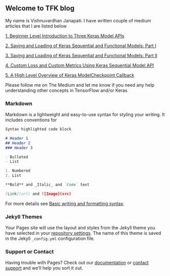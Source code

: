 ## Welcome to TFK blog

My name is Vishnuvardhan Janapati. I have written couple of medium articles that I are listed below

[1. Beginner Level Introduction to Three Keras Model APIs](https://medium.com/analytics-vidhya/beginner-level-introduction-to-three-keras-model-apis-24a45f7af3c9)

[2. Saving and Loading of Keras Sequential and Functional Models: Part I](https://medium.com/swlh/saving-and-loading-of-keras-sequential-and-functional-models-73ce704561f4)

[3. Saving and Loading of Keras Sequential and Functional Models: Part II](https://medium.com/swlh/saving-and-loading-of-keras-sequential-and-functional-models-b0092fff335)

[4. Custom Loss and Custom Metrics Using Keras Sequential Model API](https://medium.com/swlh/custom-loss-and-custom-metrics-using-keras-sequential-model-api-d5bcd3a4ff28)

[5. A High Level Overview of Keras ModelCheckpoint Callback](https://medium.com/swlh/a-high-level-overview-of-keras-modelcheckpoint-callback-deae8099d786)


Please follow me on The Medium and let me know if you need any help understanding other concepts in TensorFlow and/or Keras

### Markdown

Markdown is a lightweight and easy-to-use syntax for styling your writing. It includes conventions for

```markdown
Syntax highlighted code block

# Header 1
## Header 2
### Header 3

- Bulleted
- List

1. Numbered
2. List

**Bold** and _Italic_ and `Code` text

[Link](url) and ![Image](src)
```

For more details see [Basic writing and formatting syntax](https://docs.github.com/en/github/writing-on-github/getting-started-with-writing-and-formatting-on-github/basic-writing-and-formatting-syntax).

### Jekyll Themes

Your Pages site will use the layout and styles from the Jekyll theme you have selected in your [repository settings](https://github.com/jvishnuvardhan/gdocsy/settings/pages). The name of this theme is saved in the Jekyll `_config.yml` configuration file.

### Support or Contact

Having trouble with Pages? Check out our [documentation](https://docs.github.com/categories/github-pages-basics/) or [contact support](https://support.github.com/contact) and we’ll help you sort it out.
